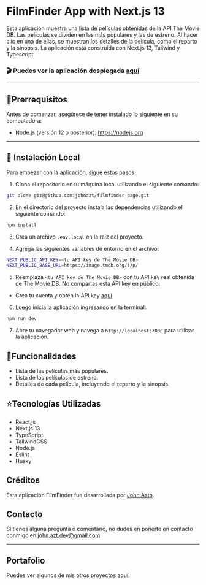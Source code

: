 # FilmFinder App with Next.js 13

Esta aplicación muestra una lista de películas obtenidas de la API The Movie DB. Las películas se dividen en las más populares y las de estreno. Al hacer clic en una de ellas, se muestran los detalles de la película, como el reparto y la sinopsis. La aplicación está construida con Next.js 13, Tailwind y Typescript.

### 🎬 Puedes ver la aplicación desplegada [aquí](https://filmfinder-page.vercel.app/)

---

## 🚨Prerrequisitos

Antes de comenzar, asegúrese de tener instalado lo siguiente en su computadora:

- Node.js (versión 12 o posterior): https://nodejs.org

---

## 🏁 Instalación Local

Para empezar con la aplicación, sigue estos pasos:

1. Clona el repositorio en tu máquina local utilizando el siguiente comando:

```bash
git clone git@github.com:johnazt/filmfinder-page.git
```

2. En el directorio del proyecto instala las dependencias utilizando el siguiente comando:

```bash
npm install
```

3. Crea un archivo `.env.local` en la raíz del proyecto.

4. Agrega las siguientes variables de entorno en el archivo:

```bash
NEXT_PUBLIC_API_KEY=<tu API key de The Movie DB>
NEXT_PUBLIC_BASE_URL=https://image.tmdb.org/t/p/
```

5. Reemplaza `<tu API key de The Movie DB>` con tu API key real obtenida de The Movie DB. No compartas esta API key en público.

- Crea tu cuenta y obtén la API key [aquí](https://www.themoviedb.org/)

6. Luego inicia la aplicación ingresando en la terminal:

```bash
npm run dev
```

7. Abre tu navegador web y navega a `http://localhost:3000` para utilizar la aplicación.

## 📌Funcionalidades

- Lista de las películas más populares.
- Lista de las películas de estreno.
- Detalles de cada película, incluyendo el reparto y la sinopsis.

## ⭐️Tecnologías Utilizadas

- React,js
- Next.js 13
- TypeScript
- TailwindCSS
- Node.js
- Eslint
- Husky

## Créditos

Esta aplicación FilmFinder fue desarrollada por [John Asto](https://github.com/johnazt).

## Contacto

Si tienes alguna pregunta o comentario, no dudes en ponerte en contacto conmigo en [john.azt.dev@gmail.com](mailto:tu-correo@ejemplo.com).

---

## Portafolio

Puedes ver algunos de mis otros proyectos [aquí](https://johnasto.netlify.app/).
